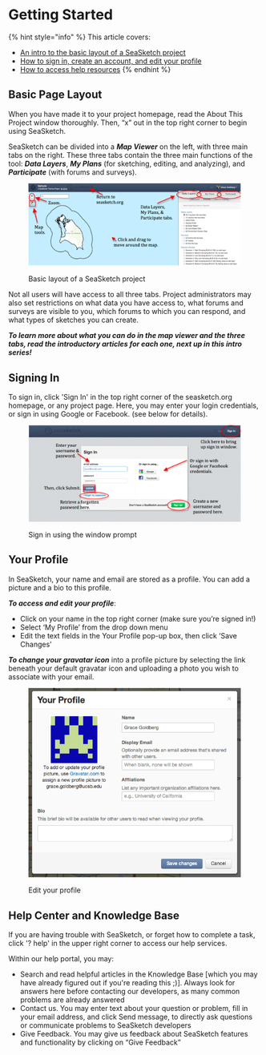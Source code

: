 # Getting Started

{% hint style="info" %}
This article covers:

* [An intro to the basic layout of a SeaSketch project](getting-started.md#basic-page-layout)
* [How to sign in, create an account, and edit your profile](getting-started.md#signing-in)
* [How to access help resources](getting-started.md#undefined)
{% endhint %}

## Basic Page Layout

When you have made it to your project homepage, read the About This Project window thoroughly.  Then, “x” out in the top right corner to begin using SeaSketch.

SeaSketch can be divided into a _**Map Viewer**_ on the left, with three main tabs on the right.  These three tabs contain the three main functions of the tool: _**Data Layers**_, _**My Plans**_ (for sketching, editing, and analyzing), and _**Participate**_ (with forums and surveys).

<figure><img src="../.gitbook/assets/basic_layout.png" alt=""><figcaption><p>Basic layout of a SeaSketch project</p></figcaption></figure>

Not all users will have access to all three tabs.  Project administrators may also set restrictions on what data you have access to, what forums and surveys are visible to you, which forums to which you can respond, and what types of sketches you can create.

_**To learn more about what you can do in the map viewer and the three tabs, read the introductory articles for each one, next up in this intro series!**_

## Signing In

To sign in, click 'Sign In' in the top right corner of the seasketch.org homepage, or any project page.  Here, you may enter your login credentials, or sign in using Google or Facebook. (see below for details).

<figure><img src="../.gitbook/assets/sign_in.png" alt=""><figcaption><p>Sign in using the window prompt</p></figcaption></figure>

## Your Profile

In SeaSketch, your name and email are stored as a profile.  You can add a picture and a bio to this profile.

_**To access and edit your profile**_:

* Click on your name in the top right corner (make sure you’re signed in!)
* Select ‘My Profile’ from the drop down menu
* Edit the text fields in the Your Profile pop-up box, then click ‘Save Changes’          &#x20;

_**To change your gravatar icon**_ into a profile picture by selecting the link beneath your default gravatar icon and uploading a photo you wish to associate with your email.

<figure><img src="../.gitbook/assets/your_profile.png" alt=""><figcaption><p>Edit your profile </p></figcaption></figure>

## Help Center and Knowledge Base

If you are having trouble with SeaSketch, or forget how to complete a task, click '? help' in the upper right corner to access our help services.

Within our help portal, you may:

* Search and read helpful articles in the Knowledge Base \[which you may have already figured out if you're reading this ;)].  Always look for answers here before contacting our developers, as many common problems are already answered
* Contact us.  You may enter text about your question or problem, fill in your email address, and click Send message, to directly ask questions or communicate problems to SeaSketch developers
* Give Feedback.  You may give us feedback about SeaSketch features and functionality by clicking on “Give Feedback”
